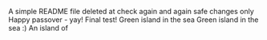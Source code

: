 A simple README file
deleted at
check again
and again
safe changes only
Happy passover - yay!
Final test!
Green island in the sea
Green island in the sea :)
An island of 
